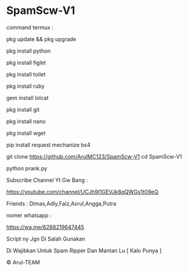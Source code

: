 # SpamScw-V1

command termux :

pkg update && pkg upgrade

pkg install python

pkg install figlet

pkg install toilet

pkg install ruby

gem install lolcat

pkg install git

pkg install nano

pkg install wget

pip install request mechanize bs4

git clone https://github.com/ArulMC123/SpamScw-V1
cd SpamScw-V1

python prank.py



Subscribe Channel Yt Gw Bang : 

https://youtube.com/channel/UCJh9I1GEVJk8qQWGs1t09eQ

Friends : Dimas,Adly,Faiz,Asrul,Angga,Putra

nomer whatsapp :

https://wa.me/6288219647445 

Script ny Jgn Di Salah Gunakan

Di Wajibkan Untuk Spam Ripper Dan Mantan Lu [ Kalo Punya ]

© Arul-TEAM
